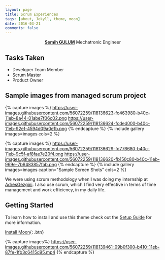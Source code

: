 ```yaml
---
layout: page
title: Scrum Experiences
tags: [about, Jekyll, theme, moon]
date: 2016-03-21
comments: false
---
```

    
<center><a href="http://taylantatli.github.io/Moon"><b>Semih GULUM</b></a> Mechatronic Engineer </center>

## Tasks Taken
* Developer Team Member
* Scrum Master
* Product Owner


## Sample images from managed scrum project

{% capture images %}
	https://user-images.githubusercontent.com/56072259/118136623-fc463980-b40c-11eb-8a44-01abe7f06c02.png
	https://user-images.githubusercontent.com/56072259/118136624-fcded000-b40c-11eb-92ef-4594d09a0e1b.png
{% endcapture %}
{% include gallery images=images cols=2 %}

{% capture images %}
	https://user-images.githubusercontent.com/56072259/118136629-fd776680-b40c-11eb-9c5f-af8fae7e20f4.png
	https://user-images.githubusercontent.com/56072259/118136620-fb150c80-b40c-11eb-969e-7b9483857fab.png
{% endcapture %}
{% include gallery images=images caption="Sample Screen Shots" cols=2 %}

We were using scrum methodology when I was doing my internship at [AdresGezgini](https://adresgezgini.com/). I also use scrum, which I find very effective in terms of time management and work efficiency, in my daily life.

## Getting Started

To learn how to install and use this theme check out the [Setup Guide](http://taylantatli.me/Moon/moon-theme/) for more information.
      
[Install Moon](https://github.com/TaylanTatli/Moon){: .btn}

{% capture images%}
	https://user-images.githubusercontent.com/56072259/118139461-09b0f300-b410-11eb-87fe-1fb3c6415d95.mp4
{% endcapture %}
